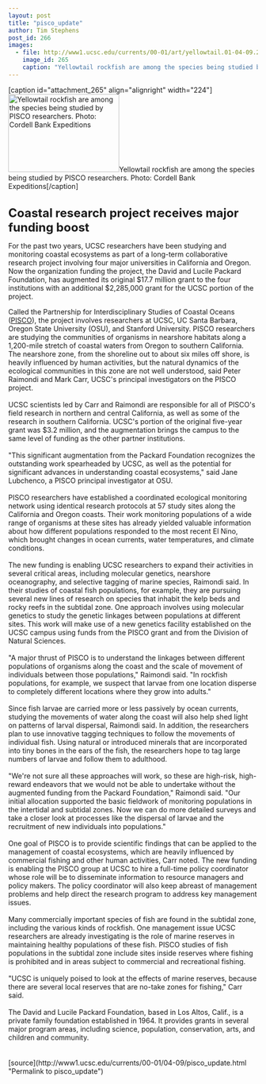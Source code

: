 ```yaml
---
layout: post
title: "pisco_update"
author: Tim Stephens
post_id: 266
images:
  - file: http://www1.ucsc.edu/currents/00-01/art/yellowtail.01-04-09.224.jpg
    image_id: 265
    caption: "Yellowtail rockfish are among the species being studied by PISCO researchers. Photo: Cordell Bank Expeditions"
---
```


[caption id="attachment_265" align="alignright" width="224"]<a href="http://localhost/mysite/wp-content/uploads/2001/04/yellowtail.01-04-09.224.jpg"><img class="size-full wp-image-265" src="http://localhost/mysite/wp-content/uploads/2001/04/yellowtail.01-04-09.224.jpg" alt="Yellowtail rockfish are among the species being studied by PISCO researchers. Photo: Cordell Bank Expeditions" width="224" height="157" /></a>Yellowtail rockfish are among the species being studied by PISCO researchers. Photo: Cordell Bank Expeditions[/caption]
<p>
  <br>
  <font size="5"><b>Coastal research project receives major funding boost</b></font>
</p>
<p>
  For the past two years, UCSC researchers have been studying and monitoring coastal ecosystems as part of a long-term collaborative research project involving four major universities in California and Oregon. Now the organization funding the project, the David and Lucile Packard Foundation, has augmented its original $17.7 million grant to the four institutions with an additional $2,285,000 grant for the UCSC portion of the project.
</p>Called the Partnership for Interdisciplinary Studies of Coastal Oceans (<a href="http://www.piscoweb.org">PISCO</a>), the project involves researchers at UCSC, UC Santa Barbara, Oregon State University (OSU), and Stanford University. PISCO researchers are studying the communities of organisms in nearshore habitats along a 1,200-mile stretch of coastal waters from Oregon to southern California. The nearshore zone, from the shoreline out to about six miles off shore, is heavily influenced by human activities, but the natural dynamics of the ecological communities in this zone are not well understood, said Peter Raimondi and Mark Carr, UCSC's principal investigators on the PISCO project.<br>
<br>
UCSC scientists led by Carr and Raimondi are responsible for all of PISCO's field research in northern and central California, as well as some of the research in southern California. UCSC's portion of the original five-year grant was $3.2 million, and the augmentation brings the campus to the same level of funding as the other partner institutions.<br>
<br>
"This significant augmentation from the Packard Foundation recognizes the outstanding work spearheaded by UCSC, as well as the potential for significant advances in understanding coastal ecosystems," said Jane Lubchenco, a PISCO principal investigator at OSU.<br>
<br>
PISCO researchers have established a coordinated ecological monitoring network using identical research protocols at 57 study sites along the California and Oregon coasts. Their work monitoring populations of a wide range of organisms at these sites has already yielded valuable information about how different populations responded to the most recent El Nino, which brought changes in ocean currents, water temperatures, and climate conditions.<br>
<br>
The new funding is enabling UCSC researchers to expand their activities in several critical areas, including molecular genetics, nearshore oceanography, and selective tagging of marine species, Raimondi said. In their studies of coastal fish populations, for example, they are pursuing several new lines of research on species that inhabit the kelp beds and rocky reefs in the subtidal zone. One approach involves using molecular genetics to study the genetic linkages between populations at different sites. This work will make use of a new genetics facility established on the UCSC campus using funds from the PISCO grant and from the Division of Natural Sciences.<br>
<br>
"A major thrust of PISCO is to understand the linkages between different populations of organisms along the coast and the scale of movement of individuals between those populations," Raimondi said. "In rockfish populations, for example, we suspect that larvae from one location disperse to completely different locations where they grow into adults."<br>
<br>
Since fish larvae are carried more or less passively by ocean currents, studying the movements of water along the coast will also help shed light on patterns of larval dispersal, Raimondi said. In addition, the researchers plan to use innovative tagging techniques to follow the movements of individual fish. Using natural or introduced minerals that are incorporated into tiny bones in the ears of the fish, the researchers hope to tag large numbers of larvae and follow them to adulthood.<br>
<br>
"We're not sure all these approaches will work, so these are high-risk, high-reward endeavors that we would not be able to undertake without the augmented funding from the Packard Foundation," Raimondi said. "Our initial allocation supported the basic fieldwork of monitoring populations in the intertidal and subtidal zones. Now we can do more detailed surveys and take a closer look at processes like the dispersal of larvae and the recruitment of new individuals into populations."<br>
<br>
One goal of PISCO is to provide scientific findings that can be applied to the management of coastal ecosystems, which are heavily influenced by commercial fishing and other human activities, Carr noted. The new funding is enabling the PISCO group at UCSC to hire a full-time policy coordinator whose role will be to disseminate information to resource managers and policy makers. The policy coordinator will also keep abreast of management problems and help direct the research program to address key management issues.<br>
<br>
Many commercially important species of fish are found in the subtidal zone, including the various kinds of rockfish. One management issue UCSC researchers are already investigating is the role of marine reserves in maintaining healthy populations of these fish. PISCO studies of fish populations in the subtidal zone include sites inside reserves where fishing is prohibited and in areas subject to commercial and recreational fishing.<br>
<br>
"UCSC is uniquely poised to look at the effects of marine reserves, because there are several local reserves that are no-take zones for fishing," Carr said.<br>
<br>
The David and Lucile Packard Foundation, based in Los Altos, Calif., is a private family foundation established in 1964. It provides grants in several major program areas, including science, population, conservation, arts, and children and community.<br>
<br>
<br>
[source](http://www1.ucsc.edu/currents/00-01/04-09/pisco_update.html "Permalink to pisco_update")

